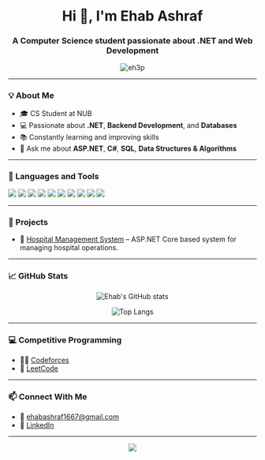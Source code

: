 <h1 align="center">Hi 👋, I'm Ehab Ashraf</h1>
<h3 align="center">A Computer Science student passionate about .NET and Web Development</h3>

<p align="center">
  <img src="https://komarev.com/ghpvc/?username=eh3p&label=Profile%20views&color=0e75b6&style=flat" alt="eh3p" />
</p>

---

### 💡 About Me

- 🎓 CS Student at NUB  
- 💻 Passionate about **.NET**, **Backend Development**, and **Databases**  
- 📚 Constantly learning and improving skills  
- 💬 Ask me about **ASP.NET**, **C#**, **SQL**, **Data Structures & Algorithms**

---

### 🚀 Languages and Tools

<p align="left">
  <img src="https://img.shields.io/badge/C%23-239120?style=for-the-badge&logo=c-sharp&logoColor=white" />
  <img src="https://img.shields.io/badge/.NET-512BD4?style=for-the-badge&logo=dotnet&logoColor=white" />
  <img src="https://img.shields.io/badge/SQL%20Server-CC2927?style=for-the-badge&logo=microsoft%20sql%20server&logoColor=white" />
  <img src="https://img.shields.io/badge/HTML5-E34F26?style=for-the-badge&logo=html5&logoColor=white" />
  <img src="https://img.shields.io/badge/CSS3-1572B6?style=for-the-badge&logo=css3&logoColor=white" />
  <img src="https://img.shields.io/badge/JavaScript-F7DF1E?style=for-the-badge&logo=javascript&logoColor=black" />
  <img src="https://img.shields.io/badge/C%2B%2B-00599C?style=for-the-badge&logo=c%2B%2B&logoColor=white" />
  <img src="https://img.shields.io/badge/Python-3776AB?style=for-the-badge&logo=python&logoColor=white" />
  <img src="https://img.shields.io/badge/Git-F05032?style=for-the-badge&logo=git&logoColor=white" />
  <img src="https://img.shields.io/badge/GitHub-181717?style=for-the-badge&logo=github&logoColor=white" />
</p>

---

### 📂 Projects

- 🔗 [Hospital Management System](https://github.com/eh3p/hospital-management-system) – ASP.NET Core based system for managing hospital operations.

---

### 📈 GitHub Stats

<p align="center">
  <img src="https://github-readme-stats.vercel.app/api?username=eh3p&show_icons=true&theme=tokyonight" alt="Ehab's GitHub stats" />
</p>

<p align="center">
  <img src="https://github-readme-stats.vercel.app/api/top-langs/?username=eh3p&layout=compact&theme=tokyonight" alt="Top Langs" />
</p>

---

### 💻 Competitive Programming

- 👨‍💻 [Codeforces](https://codeforces.com/profile/eh3p)  
- 🧠 [LeetCode](https://leetcode.com/eh3p/)

---

### 📫 Connect With Me

- 📧 [ehabashraf1667@gmail.com](mailto:ehabashraf1667@gmail.com)  
- 💼 [LinkedIn](https://www.linkedin.com/in/ehab-ashraf-9a43a9283)  

---

<p align="center">
  <img src="https://capsule-render.vercel.app/api?type=waving&color=0e75b6&height=100&section=footer"/>
</p>
